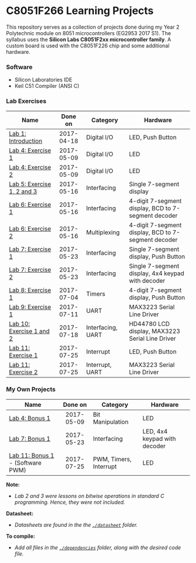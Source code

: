 # C8051F266 Learning Projects

This repository serves as a collection of projects done during my Year 2 Polytechnic module on 8051 microcontrollers (EG2953 2017 S1).
The syllabus uses the **Silicon Labs C8051F2xx microcontroller family**.
A custom board is used with the C8051F226 chip and some additional hardware.

### Software
- Silicon Laboratories IDE 
- Keil C51 Compiler (ANSI C)

### Lab Exercises
Name                               | Done on    | Category            | Hardware
-----------------------------------|:----------:| ------------------- | -----------------
[Lab 1: Introduction]              | 2017-04-18 | Digital I/O         | LED, Push Button
[Lab 4: Exercise 1]                | 2017-05-09 | Digital I/O         | LED
[Lab 4: Exercise 2]                | 2017-05-09 | Digital I/O         | LED
[Lab 5: Exercise 1, 2 and 3]       | 2017-05-16 | Interfacing         | Single 7-segment display 
[Lab 6: Exercise 1]                | 2017-05-16 | Interfacing         | 4-digit 7-segment display, BCD to 7-segment decoder
[Lab 6: Exercise 2]                | 2017-05-16 | Multiplexing        | 4-digit 7-segment display, BCD to 7-segment decoder
[Lab 7: Exercise 1]                | 2017-05-23 | Interfacing         | Single 7-segment display, Push Button
[Lab 7: Exercise 2]                | 2017-05-23 | Interfacing         | Single 7-segment display, 4x4 keypad with decoder
[Lab 8: Exercise 1]                | 2017-07-04 | Timers              | 4-digit 7-segment display, Push Button
[Lab 9: Exercise 1]                | 2017-07-11 | UART                | MAX3223 Serial Line Driver
[Lab 10: Exercise 1 and 2]         | 2017-07-18 | Interfacing, UART   | HD44780 LCD display, MAX3223 Serial Line Driver
[Lab 11: Exercise 1]               | 2017-07-25 | Interrupt           | LED, Push Button
[Lab 11: Exercise 2]               | 2017-07-25 | Interrupt, UART     | MAX3223 Serial Line Driver

### My Own Projects
Name                               | Done on    | Category            | Hardware
-----------------------------------|:----------:| ------------------- | -----------------
[Lab 4: Bonus 1]                   | 2017-05-09 | Bit Manipulation    | LED
[Lab 7: Bonus 1]                   | 2017-05-23 | Interfacing         | LED, 4x4 keypad with decoder
[Lab 11: Bonus 1] - (Software PWM) | 2017-07-25 | PWM, Timers, Interrupt | LED

**Note:** 
- *Lab 2 and 3 were lessons on bitwise operations in standard C programming. Hence, they were not included.*

**Datasheet:** 
- *Datasheets are found in the the [`./datasheet`](./datasheet) folder.*

**To compile:**
- *Add all files in the [`./dependencies`](./dependencies) folder, along with the desired code file.*


[Lab 1: Introduction]: ./projects/Lab1_Introduction.c
[Lab 4: Exercise 1]: ./projects/Lab4_Exercise-1.c
[Lab 4: Exercise 2]: ./projects/Lab4_Exercise-2.c
[Lab 4: Bonus 1]: ./projects/Lab4_Bonus-1.c
[Lab 5: Exercise 1, 2 and 3]: ./projects/Lab5_All-Exercises.c
[Lab 6: Exercise 1]: ./projects/Lab6_Exercise-1.c
[Lab 6: Exercise 2]: ./projects/Lab6_Exercise-2.c
[Lab 7: Exercise 1]: ./projects/Lab7_Exercise-1.c
[Lab 7: Exercise 2]: ./projects/Lab7_Exercise-2.c
[Lab 7: Bonus 1]: ./projects/Lab7_Bonus-1.c
[Lab 8: Exercise 1]: ./projects/Lab8_Exercise-1.c
[Lab 9: Exercise 1]: ./projects/Lab9_Exercise-1.c
[Lab 10: Exercise 1 and 2]: ./projects/Lab10_All-Exercises.c
[Lab 11: Exercise 1]: ./projects/Lab11_Exercise-1.c
[Lab 11: Exercise 2]: ./projects/Lab11_Exercise-2.c
[Lab 11: Bonus 1]: ./projects/Lab11_Bonus-1.c
